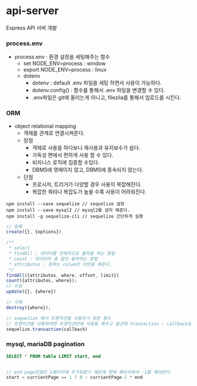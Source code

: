# api-server
Express API 서버 개발


### process.env

- process.env : 환경 설정을 세팅해주는 함수
  - set NODE_ENV=process : window
  - export NODE_ENV=process : linux
  - dotenv
     - dotenv : default .env 파일을 세팅 하면서 사용이 가능하다.
     - dotenv.config() : 함수를 통해서 .env 파일을 변경할 수 있다.
     - .env파일은 git에 올리는게 아니고, filezila를 통해서 업로드를 시킨다.


### ORM 
- object relational mapping
  - 객체를 관계로 연결시켜준다.
  - 장점
    - 객체로 사용을 하다보니 재사용과 유지보수가 쉽다.
    - 가독성 면에서 편하게 사용 할 수 있다.
    - 비지니스 로직에 집중할 수있다.
    - DBMS에 엮매이지 않고, DBMS에 종속되지 않는다.
  - 단점
    - 프로시저, 트리거가 다양할 경우 사용이 복잡해진다.
    - 복잡한 쿼리나 복잡도가 높을 수록 사용이 어려워진다.

```npm
npm install --save sequelize // sequelize 설정
npm install --save mysql2 // mysql2를 설치 해준다.
npm install -g sequelize-cli // sequelize 간단하게 실행 
```
```js
// 등록
create({}, {options})

/**
 * select 
 * findAll : 데이터를 전제적으로 출력을 하는 방법
 * count : 데이터의 총 합만 출력하는 방법
 * attributes : 원하는 colum만 리턴을 해준다.
 */
findAll({attributes, where, offset, limit})
count({attributes, where});
// 수정
update({}, {where})

// 삭제
destroy({where});

// sequelize 에서 트랜지션을 사용하기 위한 함수
// 트랜지션을 사용하려면 트랜지션안에 사용을 해주고 옵션에 transaction : callback을 적어준다.
sequelize.transaction(callback)

```


### mysql, mariaDB pagination
```sql
SELECT * FROM table LIMIT start, end
```
```js

// end page만큼은 1페이지에 추가되었기 떄문에 현재 페이지에서 -1를 해야한다.
start = currientPage == 1 ? 0 : currientPage-1 * end 
```